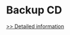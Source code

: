 # Backup CD
[>> Detailed information](https://secure.shareit.com/shareit/product.html?productid=300173643&affiliateid=200057808)